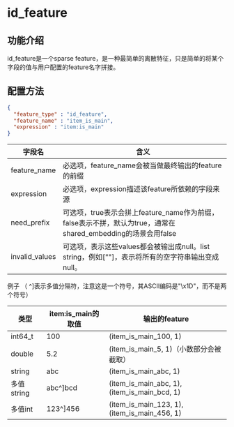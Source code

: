 # id_feature

## 功能介绍

id_feature是一个sparse feature，是一种最简单的离散特征，只是简单的将某个字段的值与用户配置的feature名字拼接。

## 配置方法

```json
{
  "feature_type" : "id_feature",
  "feature_name" : "item_is_main",
  "expression" : "item:is_main"
}
```

| 字段名            | 含义                                                                            |
| -------------- | ----------------------------------------------------------------------------- |
| feature_name   | 必选项，feature_name会被当做最终输出的feature的前缀                                           |
| expression     | 必选项，expression描述该feature所依赖的字段来源                                              |
| need_prefix    | 可选项，true表示会拼上feature_name作为前缀，false表示不拼，默认为true，通常在shared_embedding的场景会用false |
| invalid_values | 可选项，表示这些values都会被输出成null。list string，例如\[""\]，表示将所有的空字符串输出变成null。             |

例子 （  ^\]表示多值分隔符，注意这是一个符号，其ASCII编码是"\\x1D"，而不是两个符号）

| 类型       | item:is_main的取值 | 输出的feature                                  |
| -------- | --------------- | ------------------------------------------- |
| int64_t  | 100             | (item_is_main_100, 1)                       |
| double   | 5.2             | (item_is_main_5, 1)（小数部分会被截取）               |
| string   | abc             | (item_is_main_abc, 1)                       |
| 多值string | abc^\]bcd       | (item_is_main_abc, 1),(item_is_main_bcd, 1) |
| 多值int    | 123^\]456       | (item_is_main_123, 1),(item_is_main_456, 1) |

